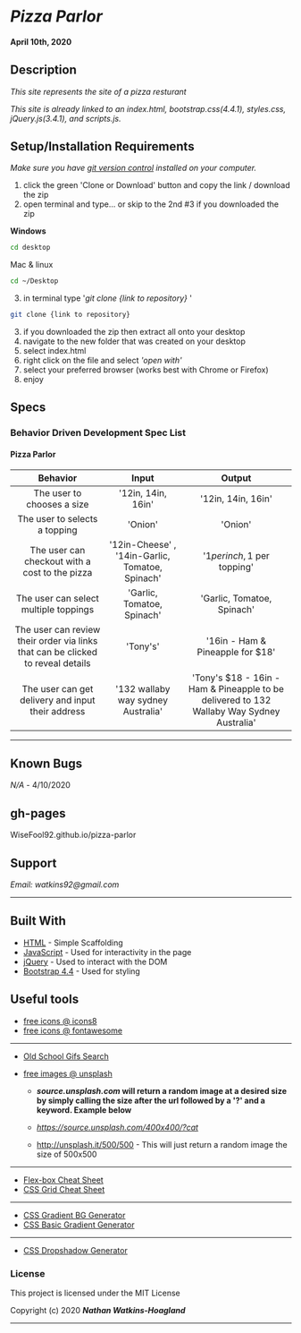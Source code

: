 # _Pizza Parlor_

#### April 10th, 2020

## Description

_This site represents the site of a pizza resturant_

_This site is already linked to an index.html, bootstrap.css(4.4.1), styles.css, jQuery.js(3.4.1), and scripts.js._

## Setup/Installation Requirements

_Make sure you have [git version control](https://git-scm.com/downloads) installed on your computer._

1. click the green 'Clone or Download' button and copy the link / download the zip
2. open terminal and type... or skip to the 2nd #3 if you downloaded the zip

**Windows**

```sh
cd desktop
```

Mac & linux

```sh
cd ~/Desktop
```

3.  in terminal type '_git clone {link to repository}_ '

```sh
git clone {link to repository}
```
3. if you downloaded the zip then extract all onto your desktop
4. navigate to the new folder that was created on your desktop
5. select index.html
6. right click on the file and select _'open with'_
7. select your preferred browser (works best with Chrome or Firefox)
8. enjoy

## Specs

### Behavior Driven Development Spec List
#### Pizza Parlor
|                          Behavior                          | Input  | Output  |
| :--------------------------------------------------------: | :----: | :-----: |
| The user to chooses a size | '12in, 14in, 16in' | '12in, 14in, 16in' |
| The user to selects a topping | 'Onion' | 'Onion' |
| The user can checkout with a cost to the pizza | '12in-Cheese' , '14in-Garlic, Tomatoe, Spinach' | '$1 per inch, 1$ per topping' |
| The user can select multiple toppings | 'Garlic, Tomatoe, Spinach' | 'Garlic, Tomatoe, Spinach' |
| The user can review their order via links that can be clicked to reveal details | 'Tony's' | '16in - Ham & Pineapple for $18' |
| The user can get delivery and input their address | '132 wallaby way sydney Australia' | 'Tony's $18 - 16in - Ham & Pineapple to be delivered to 132 Wallaby Way Sydney Australia' |

---
## Known Bugs

_N/A_ - 4/10/2020

## gh-pages

WiseFool92.github.io/pizza-parlor

## Support

_Email: watkins92@gmail.com_

---
## Built With

- [HTML](https://developer.mozilla.org/en-US/docs/Web/HTML) - Simple Scaffolding
- [JavaScript](https://developer.mozilla.org/en-US/docs/Web/JavaScript) - Used for interactivity in the page
- [jQuery](https://jquery.com/) - Used to interact with the DOM
- [Bootstrap 4.4](https://getbootstrap.com/) - Used for styling

## Useful tools

- [free icons @ icons8](https://icons8.com/)
- [free icons @ fontawesome](https://fontawesome.com/)

---

- [Old School Gifs Search](https://gifcities.org/)
- [free images @ unsplash](https://unsplash.com/)

  - **_source.unsplash.com_ will return a random image at a desired size by simply calling the size after the url followed by a '?' and a keyword. Example below**

  - _https://source.unsplash.com/400x400/?cat_
  - http://unsplash.it/500/500 - This will just return a random image the size of 500x500

---

- [Flex-box Cheat Sheet](http://yoksel.github.io/flex-cheatsheet/)
- [CSS Grid Cheat Sheet](http://grid.malven.co/)

---

- [CSS Gradient BG Generator](https://mycolor.space/gradient)
- [CSS Basic Gradient Generator](https://cssgradient.io/)

---

- [CSS Dropshadow Generator](https://cssgenerator.org/box-shadow-css-generator.html)

### License

This project is licensed under the MIT License

Copyright (c) 2020 **_Nathan Watkins-Hoagland_**

---